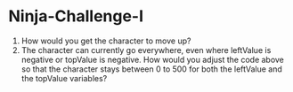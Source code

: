 # Ninja-Challenge-I
1. How would you get the character to move up?
2. The character can currently go everywhere, even where leftValue is negative or topValue is negative. How would you adjust the code above so that the character stays between 0 to 500 for both the leftValue and the topValue variables?